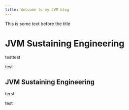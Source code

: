```yaml
---
title: Welcome to my JVM blog
---
```

This is some text before the title

# JVM Sustaining Engineering
testtest

test

## JVM Sustaining Engineering

terst

test

